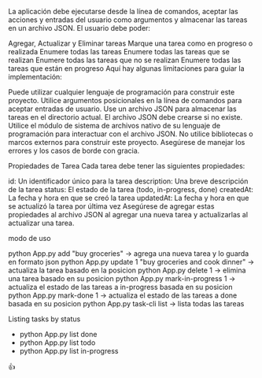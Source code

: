 La aplicación debe ejecutarse desde la línea de comandos, aceptar las acciones y entradas del usuario como argumentos y almacenar las tareas en un archivo JSON. El usuario debe poder:

Agregar, Actualizar y Eliminar tareas
Marque una tarea como en progreso o realizada
Enumere todas las tareas
Enumere todas las tareas que se realizan
Enumere todas las tareas que no se realizan
Enumere todas las tareas que están en progreso
Aquí hay algunas limitaciones para guiar la implementación:

Puede utilizar cualquier lenguaje de programación para construir este proyecto.
Utilice argumentos posicionales en la línea de comandos para aceptar entradas de usuario.
Use un archivo JSON para almacenar las tareas en el directorio actual.
El archivo JSON debe crearse si no existe.
Utilice el módulo de sistema de archivos nativo de su lenguaje de programación para interactuar con el archivo JSON.
No utilice bibliotecas o marcos externos para construir este proyecto.
Asegúrese de manejar los errores y los casos de borde con gracia.

Propiedades de Tarea
Cada tarea debe tener las siguientes propiedades:

id: Un identificador único para la tarea
description: Una breve descripción de la tarea
status: El estado de la tarea (todo, in-progress, done)
createdAt: La fecha y hora en que se creó la tarea
updatedAt: La fecha y hora en que se actualizó la tarea por última vez
Asegúrese de agregar estas propiedades al archivo JSON al agregar una nueva tarea y actualizarlas al actualizar una tarea.

modo de uso

python App.py add "buy groceries" -> agrega una nueva tarea y lo guarda en formato json
python App.py update 1 "buy groceries and cook dinner" -> actualiza la tarea basado en la posicion
python App.py delete 1 -> elimina una tarea basado en su posicion
python App.py mark-in-progress 1 -> actualiza el estado de las tareas a in-progress basada en su posicion
python App.py mark-done 1 -> actualiza el estado de las tareas a done basada en su posicion
python App.py task-cli list -> lista todas las tareas

Listing tasks by status

- python App.py list done
- python App.py list todo
- python App.py list in-progress

👍
